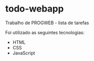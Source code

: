 # todo-webapp
Trabalho de PROGWEB - lista de tarefas

Foi utilizado as seguintes tecnologias:
 - HTML
 - CSS
 - JavaScript